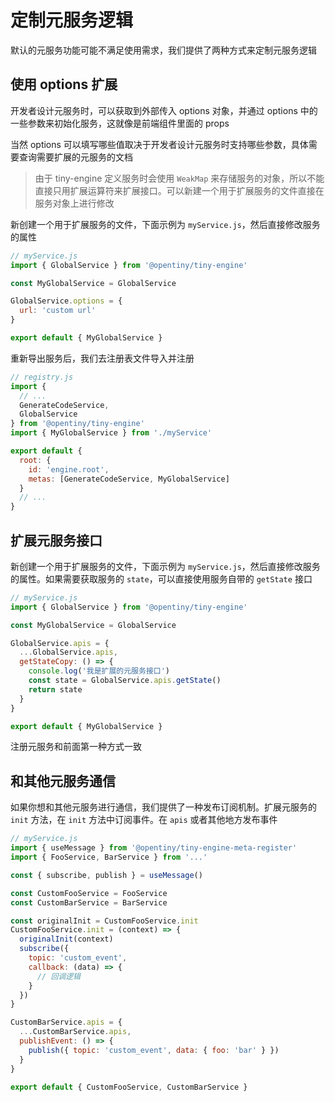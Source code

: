 # 定制元服务逻辑

默认的元服务功能可能不满足使用需求，我们提供了两种方式来定制元服务逻辑

## 使用 options 扩展

开发者设计元服务时，可以获取到外部传入 options 对象，并通过 options 中的一些参数来初始化服务，这就像是前端组件里面的 props

当然 options 可以填写哪些值取决于开发者设计元服务时支持哪些参数，具体需要查询需要扩展的元服务的文档

> 由于 tiny-engine 定义服务时会使用 `WeakMap` 来存储服务的对象，所以不能直接只用扩展运算符来扩展接口。可以新建一个用于扩展服务的文件直接在服务对象上进行修改

新创建一个用于扩展服务的文件，下面示例为 `myService.js`，然后直接修改服务的属性

```js
// myService.js
import { GlobalService } from '@opentiny/tiny-engine'

const MyGlobalService = GlobalService

GlobalService.options = {
  url: 'custom url'
}

export default { MyGlobalService }
```

重新导出服务后，我们去注册表文件导入并注册

```js
// registry.js
import {
  // ...
  GenerateCodeService,
  GlobalService
} from '@opentiny/tiny-engine'
import { MyGlobalService } from './myService'

export default {
  root: {
    id: 'engine.root',
    metas: [GenerateCodeService, MyGlobalService]
  }
  // ...
}
```

## 扩展元服务接口

新创建一个用于扩展服务的文件，下面示例为 `myService.js`，然后直接修改服务的属性。如果需要获取服务的 `state`，可以直接使用服务自带的 `getState` 接口

```js
// myService.js
import { GlobalService } from '@opentiny/tiny-engine'

const MyGlobalService = GlobalService

GlobalService.apis = {
  ...GlobalService.apis,
  getStateCopy: () => {
    console.log('我是扩展的元服务接口')
    const state = GlobalService.apis.getState()
    return state
  }
}

export default { MyGlobalService }
```

注册元服务和前面第一种方式一致

## 和其他元服务通信

如果你想和其他元服务进行通信，我们提供了一种发布订阅机制。扩展元服务的 `init` 方法，在 `init` 方法中订阅事件。在 `apis` 或者其他地方发布事件

```js
// myService.js
import { useMessage } from '@opentiny/tiny-engine-meta-register'
import { FooService, BarService } from '...'

const { subscribe, publish } = useMessage()

const CustomFooService = FooService
const CustomBarService = BarService

const originalInit = CustomFooService.init
CustomFooService.init = (context) => {
  originalInit(context)
  subscribe({
    topic: 'custom_event',
    callback: (data) => {
      // 回调逻辑
    }
  })
}

CustomBarService.apis = {
  ...CustomBarService.apis,
  publishEvent: () => {
    publish({ topic: 'custom_event', data: { foo: 'bar' } })
  }
}

export default { CustomFooService, CustomBarService }
```
